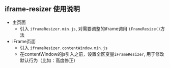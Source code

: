 ## iframe-resizer 使用说明

* 主页面
    - 引入 `iframeResizer.min.js`, 对需要调整的iframe调用 `iFrameResize()`方法
* iFrame页面
    - 引入 `iframeResizer.contentWindow.min.js`
    - 在contentWindow的js引入之前，设置全区变量`iFrameResizer`, 用于修改默认行为（比如：高度修正）